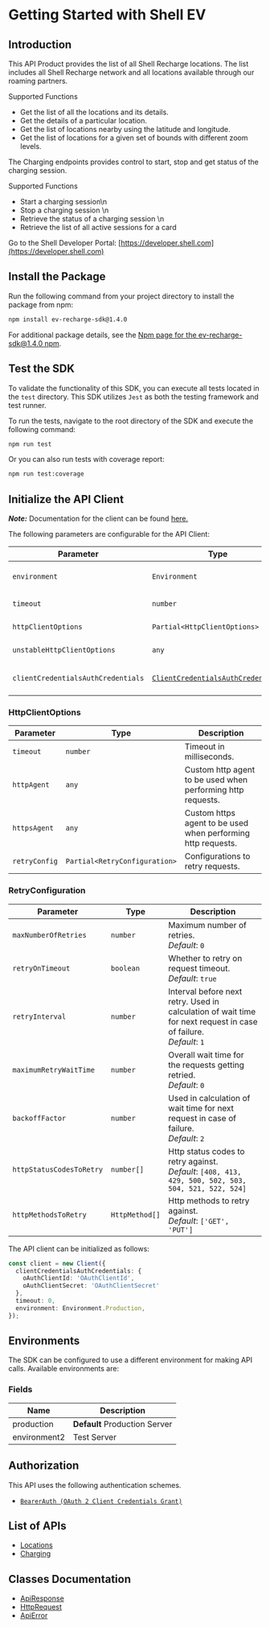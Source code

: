 
# Getting Started with Shell EV

## Introduction

This API Product provides the list of all Shell Recharge locations. The list includes all Shell Recharge network and all locations available through our roaming partners.

Supported Functions

* Get the list of all the locations and its details.
* Get the details of a particular location.
* Get the list of locations nearby using the latitude and longitude.
* Get the list of locations for a given set of bounds with different zoom levels.

The Charging endpoints provides control to start, stop and get status of the charging session.

Supported Functions

* Start a charging session\n
* Stop a charging session \n
* Retrieve the status of a charging session \n
* Retrieve the list of all active sessions for a card

Go to the Shell Developer Portal: [https://developer.shell.com](https://developer.shell.com)

## Install the Package

Run the following command from your project directory to install the package from npm:

```bash
npm install ev-recharge-sdk@1.4.0
```

For additional package details, see the [Npm page for the ev-recharge-sdk@1.4.0 npm](https://www.npmjs.com/package/ev-recharge-sdk/v/1.4.0).

## Test the SDK

To validate the functionality of this SDK, you can execute all tests located in the `test` directory. This SDK utilizes `Jest` as both the testing framework and test runner.

To run the tests, navigate to the root directory of the SDK and execute the following command:

```bash
npm run test
```

Or you can also run tests with coverage report:

```bash
npm run test:coverage
```

## Initialize the API Client

**_Note:_** Documentation for the client can be found [here.](https://www.github.com/sdks-io/ev-recharge-js-sdk/tree/1.4.0/doc/client.md)

The following parameters are configurable for the API Client:

| Parameter | Type | Description |
|  --- | --- | --- |
| `environment` | `Environment` | The API environment. <br> **Default: `Environment.Production`** |
| `timeout` | `number` | Timeout for API calls.<br>*Default*: `0` |
| `httpClientOptions` | `Partial<HttpClientOptions>` | Stable configurable http client options. |
| `unstableHttpClientOptions` | `any` | Unstable configurable http client options. |
| `clientCredentialsAuthCredentials` | [`ClientCredentialsAuthCredentials`](https://www.github.com/sdks-io/ev-recharge-js-sdk/tree/1.4.0/doc/auth/oauth-2-client-credentials-grant.md) | The credential object for clientCredentialsAuth |

### HttpClientOptions

| Parameter | Type | Description |
|  --- | --- | --- |
| `timeout` | `number` | Timeout in milliseconds. |
| `httpAgent` | `any` | Custom http agent to be used when performing http requests. |
| `httpsAgent` | `any` | Custom https agent to be used when performing http requests. |
| `retryConfig` | `Partial<RetryConfiguration>` | Configurations to retry requests. |

### RetryConfiguration

| Parameter | Type | Description |
|  --- | --- | --- |
| `maxNumberOfRetries` | `number` | Maximum number of retries. <br> *Default*: `0` |
| `retryOnTimeout` | `boolean` | Whether to retry on request timeout. <br> *Default*: `true` |
| `retryInterval` | `number` | Interval before next retry. Used in calculation of wait time for next request in case of failure. <br> *Default*: `1` |
| `maximumRetryWaitTime` | `number` | Overall wait time for the requests getting retried. <br> *Default*: `0` |
| `backoffFactor` | `number` | Used in calculation of wait time for next request in case of failure. <br> *Default*: `2` |
| `httpStatusCodesToRetry` | `number[]` | Http status codes to retry against. <br> *Default*: `[408, 413, 429, 500, 502, 503, 504, 521, 522, 524]` |
| `httpMethodsToRetry` | `HttpMethod[]` | Http methods to retry against. <br> *Default*: `['GET', 'PUT']` |

The API client can be initialized as follows:

```ts
const client = new Client({
  clientCredentialsAuthCredentials: {
    oAuthClientId: 'OAuthClientId',
    oAuthClientSecret: 'OAuthClientSecret'
  },
  timeout: 0,
  environment: Environment.Production,
});
```

## Environments

The SDK can be configured to use a different environment for making API calls. Available environments are:

### Fields

| Name | Description |
|  --- | --- |
| production | **Default** Production Server |
| environment2 | Test Server |

## Authorization

This API uses the following authentication schemes.

* [`BearerAuth (OAuth 2 Client Credentials Grant)`](https://www.github.com/sdks-io/ev-recharge-js-sdk/tree/1.4.0/doc/auth/oauth-2-client-credentials-grant.md)

## List of APIs

* [Locations](https://www.github.com/sdks-io/ev-recharge-js-sdk/tree/1.4.0/doc/controllers/locations.md)
* [Charging](https://www.github.com/sdks-io/ev-recharge-js-sdk/tree/1.4.0/doc/controllers/charging.md)

## Classes Documentation

* [ApiResponse](https://www.github.com/sdks-io/ev-recharge-js-sdk/tree/1.4.0/doc/api-response.md)
* [HttpRequest](https://www.github.com/sdks-io/ev-recharge-js-sdk/tree/1.4.0/doc/http-request.md)
* [ApiError](https://www.github.com/sdks-io/ev-recharge-js-sdk/tree/1.4.0/doc/api-error.md)

